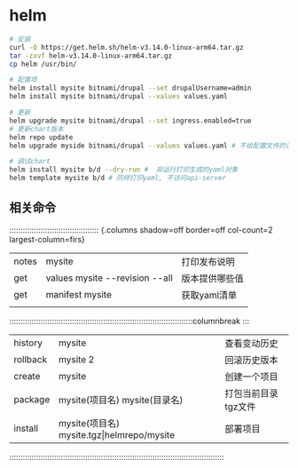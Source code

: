 # helm

```bash
# 安装
curl -O https://get.helm.sh/helm-v3.14.0-linux-arm64.tar.gz
tar -zxvf helm-v3.14.0-linux-arm64.tar.gz
cp helm /usr/bin/

# 配置项
helm install mysite bitnami/drupal --set drupalUsername=admin
helm install mysite bitnami/drupal --values values.yaml

# 更新
helm upgrade mysite bitnami/drupal --set ingress.enabled=true
# 更新chart版本
helm repo update
helm upgrade myside bitnami/drupal --values values.yaml # 不给配置文件的话会以默认值启动新版本, 或者--reuse

# 调试chart
helm install mysite b/d --dry-run #  非运行打印生成的yaml对象
helm template mysite b/d # 同样打印yaml, 不访问api-server
```

## 相关命令
:::::::::::::::::::::::::::::::::::::::: {.columns shadow=off border=off col-count=2 largest-column=firs}

|       |                                |          |
| ----- | ------------------------------ | -------- |
| notes | mysite                         | 打印发布说明   |
| get   | values mysite --revision --all | 版本提供哪些值  |
| get   | manifest mysite                | 获取yaml清单 |
|       |                                |          |

::::::::::::::::::::::::::::::::::::::::::::::::::::::::::::::::::::::::::::::::::columnbreak
:::

|          |                                         |             |
| -------- | --------------------------------------- | ----------- |
| history  | mysite                                  | 查看变动历史      |
| rollback | mysite 2                                | 回滚历史版本      |
| create   | mysite                                  | 创建一个项目      |
| package  | mysite(项目名) mysite(目录名)                 | 打包当前目录tgz文件 |
| install  | mysite(项目名) mysite.tgz\|helmrepo/mysite | 部署项目        |

::::::::::::::::::::::::::::::::::::::::::::::::::::::::::::::::::::::::::::::::::::::::::::::::


